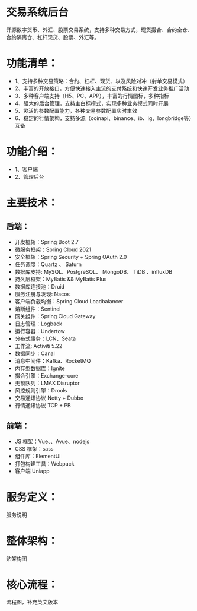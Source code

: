 # 交易系统后台
开源数字货币、外汇、股票交易系统，支持多种交易方式，现货撮合、合约全仓、合约隔离仓、杠杆现货、股票、外汇等。

# 功能清单：

- 1、支持多种交易策略：合约、杠杆、现货、以及风险对冲（射单交易模式）
- 2、丰富的开放接口，方便快速接入主流的支付系统和快速开发业务推广活动
- 3、多种客户端支持（H5、PC、APP），丰富的行情图标，多种指标
- 4、强大的后台管理，支持主白标模式，实现多种业务模式同时开展
- 5、灵活的参数配置能力，各种交易参数配置实时生效
- 6、稳定的行情架构，支持多源（coinapi、binance、ib、ig、longbridge等）互备


# 功能介绍：
- 1、客户端
- 2、管理后台

# 主要技术：

## 后端：
- 开发框架：Spring Boot 2.7
- 微服务框架：Spring Cloud 2021
- 安全框架：Spring Security + Spring OAuth 2.0
- 任务调度：Quartz 、 Saturn
- 数据库支持: MySQL、PostgreSQL、 MongoDB、 TiDB 、influxDB
- 持久层框架：MyBatis && MyBatis Plus
- 数据库连接池：Druid
- 服务注册与发现: Nacos
- 客户端负载均衡：Spring Cloud Loadbalancer
- 熔断组件：Sentinel
- 网关组件：Spring Cloud Gateway
- 日志管理：Logback
- 运行容器：Undertow
- 分布式事务：LCN、Seata
- 工作流: Activiti 5.22
- 数据同步：Canal
- 消息中间件：Kafka、RocketMQ
- 内存型数据库：Ignite
- 撮合引擎：Exchange-core
- 无锁队列：LMAX Disruptor
- 风控规则引擎：Drools
- 交易通讯协议 Netty + Dubbo
- 行情通讯协议 TCP + PB

## 前端：
- JS 框架：Vue、、Avue、nodejs
- CSS 框架：sass
- 组件库：ElementUI
- 打包构建工具：Webpack
- 客户端 Uniapp


# 服务定义：
服务说明



# 整体架构：
贴架构图



# 核心流程：
流程图，补充英文版本




